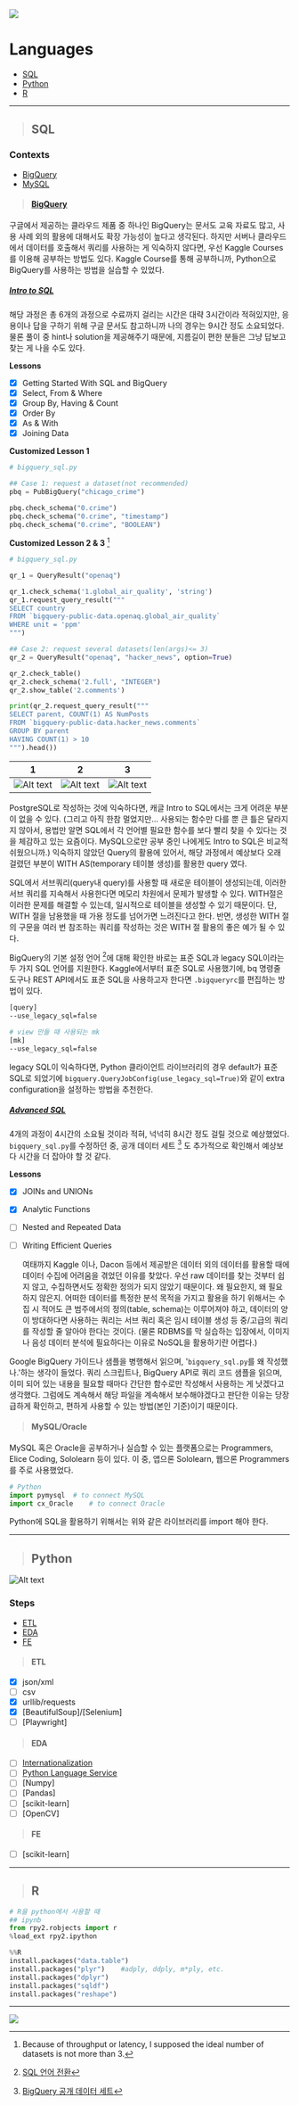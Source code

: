 <img src="https://capsule-render.vercel.app/api?type=waving&color=0:f8ba0a,100:0174b7&height=250&section=header&text=Data&fontSize=80&fontAlign=14&fontAlignY=30&desc=Programing%20Language%20%3A%20%20SQL,%20Python,%20and%20R&descSize=20&descAlign=72&descAlignY=56&&fontColor=fff" />

# Languages
* [SQL](#sql)
* [Python](#python)
* [R](#r)

---
> ## SQL
### Contexts
* [BigQuery](#bigquery)
* [MySQL](#mysql)

> #### [BigQuery](https://cloud.google.com/bigquery/docs "Google BigQuery Documents")
  구글에서 제공하는 클라우드 제품 중 하나인 BigQuery는 문서도 교육 자료도 많고, 사용 사례 외의 활용에 대해서도 확장 가능성이 높다고 생각된다. 하지만 서버나 클라우드에서 데이터를 호출해서 쿼리를 사용하는 게 익숙하지 않다면, 우선 Kaggle Courses를 이용해 공부하는 방법도 있다. Kaggle Course를 통해 공부하니까, Python으로 BigQuery를 사용하는 방법을 실습할 수 있었다.

##### [Intro to SQL](https://www.kaggle.com/learn/intro-to-sql "Kaggle SQL Course - Intro to SQL")
  해당 과정은 총 6개의 과정으로 수료까지 걸리는 시간은 대략 3시간이라 적혀있지만, 응용이나 답을 구하기 위해 구글 문서도 참고하니까 나의 경우는 9시간 정도 소요되었다. 물론 풀이 중 hint나 solution을 제공해주기 때문에, 지름길이 편한 분들은 그냥 답보고 찾는 게 나을 수도 있다.

**Lessons**
- [x] Getting Started With SQL and BigQuery
- [x] Select, From & Where
- [x] Group By, Having & Count
- [x] Order By
- [x] As & With
- [x] Joining Data

**Customized Lesson 1**
```python
# bigquery_sql.py

## Case 1: request a dataset(not recommended)
pbq = PubBigQuery("chicago_crime")

pbq.check_schema("0.crime")
pbq.check_schema("0.crime", "timestamp")
pbq.check_schema("0.crime", "BOOLEAN")
```

**Customized Lesson 2 & 3** [^sql-a]
```python
# bigquery_sql.py

qr_1 = QueryResult("openaq")

qr_1.check_schema('1.global_air_quality', 'string')
qr_1.request_query_result("""
SELECT country
FROM `bigquery-public-data.openaq.global_air_quality`
WHERE unit = 'ppm'
""")

## Case 2: request several datasets(len(args)<= 3)
qr_2 = QueryResult("openaq", "hacker_news", option=True)

qr_2.check_table()
qr_2.check_schema('2.full', "INTEGER")
qr_2.show_table('2.comments')

print(qr_2.request_query_result("""
SELECT parent, COUNT(1) AS NumPosts
FROM `bigquery-public-data.hacker_news.comments`
GROUP BY parent
HAVING COUNT(1) > 10
""").head())
```

| 1                                                                                                               | 2                                                                                                              | 3                                                                                                                     |
|-----------------------------------------------------------------------------------------------------------------|----------------------------------------------------------------------------------------------------------------|-----------------------------------------------------------------------------------------------------------------------|
| ![Alt text](https://github.com/AshbeeKim/cs-archive/blob/master/src/images/bigquery_py_1.png "init and checks") | ![Alt text](https://github.com/AshbeeKim/cs-archive/blob/master/src/images/bigquery_py_2.png "check and edit") | ![Alt text](https://github.com/AshbeeKim/cs-archive/blob/master/src/images/bigquery_py_3.png "print out to markdown") |
  
  PostgreSQL로 작성하는 것에 익숙하다면, 캐글 Intro to SQL에서는 크게 어려운 부분이 없을 수 있다. (그리고 아직 한참 멀었지만... 사용되는 함수만 다를 뿐 큰 틀은 달라지지 않아서, 용법만 알면 SQL에서 각 언어별 필요한 함수를 보다 빨리 찾을 수 있다는 것을 체감하고 있는 요즘이다. MySQL으로만 공부 중인 나에게도 Intro to SQL은 비교적 쉬웠으니까.) 익숙하지 않았던 Query의 활용에 있어서, 해당 과정에서 예상보다 오래 걸렸던 부분이 WITH AS(temporary 테이블 생성)를 활용한 query 였다.

  SQL에서 서브쿼리(query내 query)를 사용할 때 새로운 테이블이 생성되는데, 이러한 서브 쿼리를 지속해서 사용한다면 메모리 차원에서 문제가 발생할 수 있다. WITH절은 이러한 문제를 해결할 수 있는데, 일시적으로 테이블을 생성할 수 있기 때문이다. 단, WITH 절을 남용했을 때 가용 정도를 넘어가면 느려진다고 한다. 반면, 생성한 WITH 절의 구문을 여러 번 참조하는 쿼리를 작성하는 것은 WITH 절 활용의 좋은 예가 될 수 있다.

  BigQuery의 기본 설정 언어 [^sql_b]에 대해 확인한 바로는 표준 SQL과 legacy SQL이라는 두 가지 SQL 언어를 지원한다. Kaggle에서부터 표준 SQL로 사용했기에, bq 명령줄 도구나 REST API에서도 표준 SQL을 사용하고자 한다면 `.bigqueryrc`를 편집하는 방법이 있다.
```bash
[query]
--use_legacy_sql=false

# view 만들 때 사용되는 mk
[mk]
--use_legacy_sql=false
```
legacy SQL이 익숙하다면, Python 클라이언트 라이브러리의 경우 default가 표준 SQL로 되었기에 `bigquery.QueryJobConfig(use_legacy_sql=True)`와 같이 extra configuration을 설정하는 방법을 추천한다. 

##### [Advanced SQL](https://www.kaggle.com/learn/advanced-sql "Kaggle SQL Course - Advanced SQL")
 4개의 과정이 4시간의 소요될 것이라 적혀, 넉넉히 8시간 정도 걸릴 것으로 예상했었다. `bigquery_sql.py`를 수정하던 중, 공개 데이터 세트 [^sql_c] 도 추가적으로 확인해서 예상보다 시간을 더 잡아야 할 것 같다.

**Lessons**
- [x] JOINs and UNIONs
- [x] Analytic Functions
- [ ] Nested and Repeated Data
- [ ] Writing Efficient Queries


  여태까지 Kaggle 이나, Dacon 등에서 제공받은 데이터 외의 데이터를 활용할 때에 데이터 수집에 어려움을 겪었던 이유를 찾았다. 우선 raw 데이터를 찾는 것부터 쉽지 않고, 수집하면서도 정확한 정의가 되지 않았기 때문이다. 왜 필요한지, 왜 필요하지 않은지. 어떠한 데이터를 특정한 분석 목적을 가지고 활용을 하기 위해서는 수집 시 적어도 큰 범주에서의 정의(table, schema)는 이루어져야 하고, 데이터의 양이 방대하다면 사용하는 쿼리는 서브 쿼리 혹은 임시 테이블 생성 등 중/고급의 쿼리를 작성할 줄 알아야 한다는 것이다. (물론 RDBMS를 막 실습하는 입장에서, 이미지나 음성 데이터 분석에 필요하다는 이유로 NoSQL을 활용하기란 어렵다.)

<!--
| 1 | 2 | 3 |
|---|---|---|
|  |  |  |
-->

  Google BigQuery 가이드나 샘플을 병행해서 읽으며, '`bigquery_sql.py`를 왜 작성했나.'하는 생각이 들었다. 쿼리 스크립트나, BigQuery API로 쿼리 코드 샘플을 읽으며, 이미 되어 있는 내용을 필요할 때마다 간단한 함수로만 작성해서 사용하는 게 낫겠다고 생각했다. 그럼에도 계속해서 해당 파일을 계속해서 보수해야겠다고 판단한 이유는 당장 급하게 확인하고, 편하게 사용할 수 있는 방법(본인 기준)이기 때문이다.


> #### MySQL/Oracle

  MySQL 혹은 Oracle을 공부하거나 실습할 수 있는 플랫폼으로는 Programmers, Elice Coding, Sololearn 등이 있다. 이 중, 앱으론 Sololearn, 웹으론 Programmers 를 주로 사용했었다.

```Python
# Python
import pymysql  # to connect MySQL
import cx_Oracle    # to connect Oracle
```

  Python에 SQL을 활용하기 위해서는 위와 같은 라이브러리를 import 해야 한다. 

---
> ## Python
![Alt text](https://img.shields.io/badge/Python-v3.7%20%7C%20v3.9-blue.svg?&style=flat&logo=Python&logoColor=white&labelColor=abcdef&cacheSeconds=3600$logoWidth=60)

### Steps
* [ETL](#etl)
* [EDA](#eda)
* [FE](#fe)

> #### ETL
- [x] json/xml
- [ ] csv
- [x] urllib/requests
- [x] [BeautifulSoup]/[Selenium]
- [ ] [Playwright]

> #### EDA
- [ ] [Internationalization](https://docs.python.org/3.9/library/i18n.html)
- [ ] [Python Language Service](https://docs.python.org/ko/3.9/library/language.html)
- [ ] [Numpy]
- [ ] [Pandas]
- [ ] [scikit-learn]
- [ ] [OpenCV]

> #### FE
- [ ] [scikit-learn]
<!--
- [ ] [TensorFlow]
- [ ] [PyTorch]
- [ ] [Gensim]
-->

---
> ## R


```python
# R을 python에서 사용할 때
## ipynb
from rpy2.robjects import r
%load_ext rpy2.ipython

%%R
install.packages("data.table")
install.packages("plyr")    #adply, ddply, m*ply, etc.
install.packages("dplyr")
install.packages("sqldf")
install.packages("reshape")
```

---
[^sql-a]: Because of throughput or latency, I supposed the ideal number of datasets is not more than 3.
[^sql_b]: [SQL 언어 전환](https://cloud.google.com/bigquery/docs/reference/standard-sql/enabling-standard-sql?hl=ko#python "Google BigQuery Documents - SQL 언어 전환")
[^sql_c]: [BigQuery 공개 데이터 세트](https://cloud.google.com/bigquery/public-data?hl=ko "Google BigQuery Documents - BigQuery 공개 데이터 세트")

<img src="https://capsule-render.vercel.app/api?type=waving&color=0:f8ba0a,100:0174b7&height=200&section=footer&text=Thank%20You&fontSize=50&fontAlignY=70&fontColor=fff"/>
